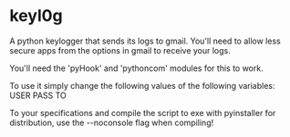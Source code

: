 # keyl0g

A python keylogger that sends its logs to gmail. You'll need to allow less secure apps from the options in gmail to receive your logs.

You'll need the 'pyHook' and 'pythoncom' modules for this to work.

To use it simply change the following values of the following variables:
USER
PASS
TO

To your specifications and compile the script to exe with pyinstaller for distribution, use the --noconsole flag when compiling!
